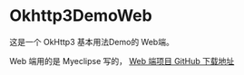 # Okhttp3DemoWeb
这是一个 OkHttp3 基本用法Demo的 Web端。

Web 端用的是 Myeclipse 写的， [Web 端项目 GitHub 下载地址](https://github.com/xaguo/Okhttp3DemoWeb.git)
